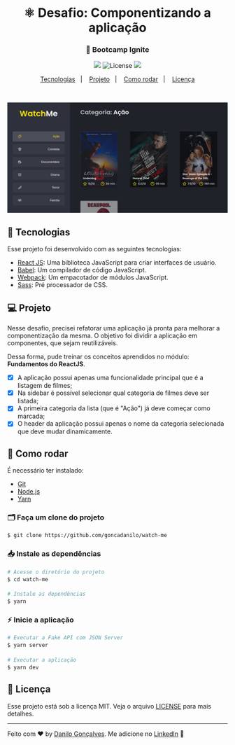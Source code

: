 <h1 align="center">
 ⚛ Desafio: Componentizando a aplicação
</h1>
<h3 align="center">
  🚀 Bootcamp Ignite
</h3>

<p align="center">
   <img src="https://img.shields.io/static/v1?label=Challenge&message=02&color=8257E5&labelColor=000000" />

  <img alt="License" src="https://img.shields.io/static/v1?label=license&message=MIT&color=8257E5&labelColor=000000">

  <a href="https://app.rocketseat.com.br/me/goncadanilo">
    <img src="https://img.shields.io/static/v1?label=Made%20By&message=Danilo%20Gon%C3%A7alves&color=8257E5&labelColor=000000" />
  </a>
</p>

<p align="center">
  <a href="#-tecnologias">Tecnologias</a>&nbsp;&nbsp;&nbsp;|&nbsp;&nbsp;&nbsp;
  <a href="#-projeto">Projeto</a>&nbsp;&nbsp;&nbsp;|&nbsp;&nbsp;&nbsp;
  <a href="#-como-rodar">Como rodar</a>&nbsp;&nbsp;&nbsp;|&nbsp;&nbsp;&nbsp;
  <a href="#-licença">Licença</a>
</p>

<br>

<p align="center">
  <img alt="Auth NestJS" src=".github/watch-me.png">
</p>

## 🚀 Tecnologias

Esse projeto foi desenvolvido com as seguintes tecnologias:

- [React JS](https://pt-br.reactjs.org/): Uma biblioteca JavaScript para criar interfaces de usuário.
- [Babel](https://babeljs.io/): Um compilador de código JavaScript.
- [Webpack](https://webpack.js.org/): Um empacotador de módulos JavaScript.
- [Sass](https://sass-lang.com/): Pré processador de CSS.

## 💻 Projeto

Nesse desafio, precisei refatorar uma aplicação já pronta para melhorar a componentização da mesma. O objetivo foi dividir a aplicação em componentes, que sejam reutilizáveis. 

Dessa forma, pude treinar os conceitos aprendidos no módulo: **Fundamentos do ReactJS**.

- [x] A aplicação possui apenas uma funcionalidade principal que é a listagem de filmes;
- [x] Na sidebar é possível selecionar qual categoria de filmes deve ser listada;
- [x] A primeira categoria da lista (que é "Ação") já deve começar como marcada;
- [x] O header da aplicação possui apenas o nome da categoria selecionada que deve mudar dinamicamente.

## 🔧 Como rodar

É necessário ter instalado:
- [Git](https://git-scm.com)
- [Node.js](https://nodejs.org/)
- [Yarn](https://yarnpkg.com/)

### 🗂 Faça um clone do projeto

```bash
$ git clone https://github.com/goncadanilo/watch-me
```

### 📥 Instale as dependências
```bash
# Acesse o diretório do projeto
$ cd watch-me

# Instale as dependências
$ yarn
```

### ⚡ Inicie a aplicação
```bash
# Executar a Fake API com JSON Server
$ yarn server

# Executar a aplicação
$ yarn dev
```

## 📝 Licença

Esse projeto está sob a licença MIT. Veja o arquivo [LICENSE](LICENSE) para mais detalhes.

---

Feito com ♥ by [Danilo Gonçalves](https://github.com/goncadanilo). Me adicione no [LinkedIn](https://www.linkedin.com/in/goncadanilo/) :wave:
